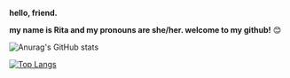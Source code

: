 **hello, friend.** 

**my name is Rita and my pronouns are she/her. welcome to my github!** 😊

![Anurag's GitHub stats](https://github-readme-stats.vercel.app/api?username=anightatheopera&theme=radical&show_icons=true&count_private=true)

[![Top Langs](https://github-readme-stats.vercel.app/api/top-langs/?username=anightatheopera&theme=radical&show_icons=true&count_private=true)](https://github.com/anightatheopera/github-readme-stats)
